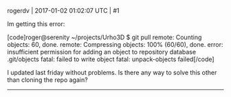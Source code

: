 rogerdv | 2017-01-02 01:02:07 UTC | #1

Im getting this error:

[code]roger@serenity ~/projects/Urho3D $ git pull
remote: Counting objects: 60, done.
remote: Compressing objects: 100% (60/60), done.
error: insufficient permission for adding an object to repository database .git/objects
fatal: failed to write object
fatal: unpack-objects failed[/code]

I updated last friday without problems. Is there any way to solve this other than cloning the repo again?

-------------------------

